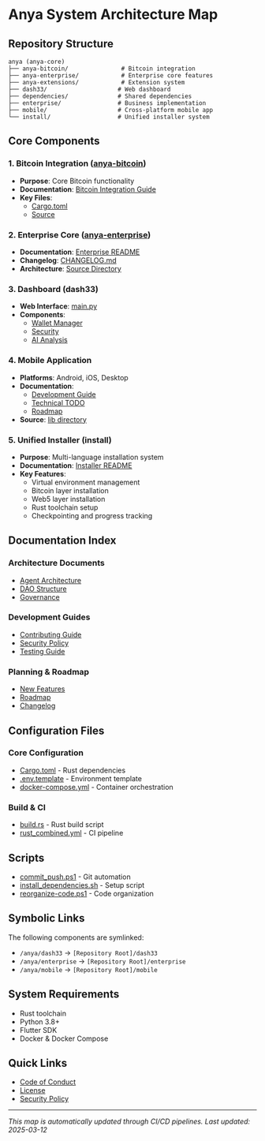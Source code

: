 # Anya System Architecture Map

## Repository Structure

```
anya (anya-core)
├── anya-bitcoin/               # Bitcoin integration
├── anya-enterprise/            # Enterprise core features
├── anya-extensions/            # Extension system
├── dash33/                    # Web dashboard
├── dependencies/              # Shared dependencies
├── enterprise/                # Business implementation
├── mobile/                    # Cross-platform mobile app
└── install/                   # Unified installer system
```

## Core Components

### 1. Bitcoin Integration ([anya-bitcoin](./anya-bitcoin/))

- **Purpose**: Core Bitcoin functionality
- **Documentation**: [Bitcoin Integration Guide](./anya-bitcoin/docs/README.md)
- **Key Files**:
  - [Cargo.toml](./anya-bitcoin/Cargo.toml)
  - [Source](./anya-bitcoin/src/)

### 2. Enterprise Core ([anya-enterprise](./anya-enterprise/))

- **Documentation**: [Enterprise README](./anya-enterprise/README.md)
- **Changelog**: [CHANGELOG.md](./anya-enterprise/CHANGELOG.md)
- **Architecture**: [Source Directory](./anya-enterprise/src/)

### 3. Dashboard (dash33)

- **Web Interface**: [main.py](./dash33/web/main.py)
- **Components**:
  - [Wallet Manager](./dash33/wallet/wallet_manager.py)
  - [Security](./dash33/core/security.py)
  - [AI Analysis](./dash33/ai/analyzer.py)

### 4. Mobile Application

- **Platforms**: Android, iOS, Desktop
- **Documentation**: 
  - [Development Guide](./mobile/DEVELOPMENT.md)
  - [Technical TODO](./mobile/TECHNICAL_TODO.md)
  - [Roadmap](./mobile/ROADMAP.md)
- **Source**: [lib directory](./mobile/lib/)

### 5. Unified Installer (install)

- **Purpose**: Multi-language installation system
- **Documentation**: [Installer README](./install/README.md)
- **Key Features**:
  - Virtual environment management
  - Bitcoin layer installation
  - Web5 layer installation
  - Rust toolchain setup
  - Checkpointing and progress tracking

## Documentation Index

### Architecture Documents

- [Agent Architecture](./AGENT_ARCHITECTURE.md)
- [DAO Structure](./DAO.md)
- [Governance](./GOVERNANCE.md)

### Development Guides

- [Contributing Guide](./CONTRIBUTING.md)
- [Security Policy](./SECURITY.md)
- [Testing Guide](./TESTING.md)

### Planning & Roadmap

- [New Features](./NEW_FEATURES.md)
- [Roadmap](./ROADMAP.md)
- [Changelog](./CHANGELOG.md)

## Configuration Files

### Core Configuration

- [Cargo.toml](./Cargo.toml) - Rust dependencies
- [.env.template](./.env.template) - Environment template
- [docker-compose.yml](./docker-compose.yml) - Container orchestration

### Build & CI

- [build.rs](./build.rs) - Rust build script
- [rust_combined.yml](./rust_combined.yml) - CI pipeline

## Scripts

- [commit_push.ps1](./commit_push.ps1) - Git automation
- [install_dependencies.sh](./install_dependencies.sh) - Setup script
- [reorganize-code.ps1](./reorganize-code.ps1) - Code organization

## Symbolic Links

The following components are symlinked:
- `/anya/dash33` → `[Repository Root]/dash33`
- `/anya/enterprise` → `[Repository Root]/enterprise`
- `/anya/mobile` → `[Repository Root]/mobile`

## System Requirements

- Rust toolchain
- Python 3.8+
- Flutter SDK
- Docker & Docker Compose

## Quick Links

- [Code of Conduct](./CODE_OF_CONDUCT.md)
- [License](./LICENSE.md)
- [Security Policy](./SECURITY.md)

---
*This map is automatically updated through CI/CD pipelines. Last updated: 2025-03-12*

